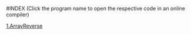 #INDEX (Click the program name to open the respective code in an online compiler)

[1.ArrayReverse](https://onlinegdb.com/1SN3qv_Er)
